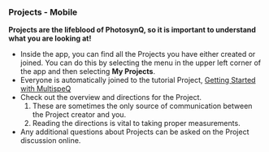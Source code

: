 ### Projects - Mobile

**Projects are the lifeblood of PhotosynQ, so it is important to understand what you are looking at!**

- Inside the app, you can find all the Projects you have either created or joined. You can do this by selecting the menu in the upper left corner of the app and then selecting **My Projects**.
- Everyone is automatically joined to the tutorial Project, [Getting Started with MultispeQ](https://photosynq.org/projects/getting-started-with-multispeq)
- Check out the overview and directions for the Project.
   1. These are sometimes the only source of communication between the Project creator and you.
   2. Reading the directions is vital to taking proper measurements.
- Any additional questions about Projects can be asked on the Project discussion online.